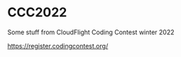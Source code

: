 # CCC2022
Some stuff from CloudFlight Coding Contest winter 2022

https://register.codingcontest.org/
